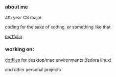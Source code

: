 ### about me

4th year CS major

coding for the sake of coding, or something like that

[portfolio](https://ryanshz.github.io/)

### working on:

[dotfiles](https://github.com/ryanshz/dotfiles) for desktop/mac environments (fedora linux)

and other personal projects
